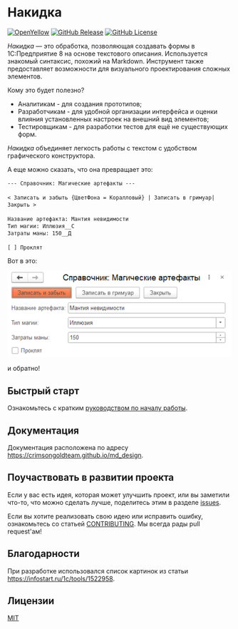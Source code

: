 # Накидка
[![OpenYellow](https://img.shields.io/endpoint?url=https://openyellow.org/data/badges/6/892746188.json)](https://openyellow.org/grid?data=top&repo=892746188)
[![GitHub Release](https://img.shields.io/github/v/release/crimsongoldteam/md_design)](https://github.com/crimsongoldteam/md_design/releases/latest)
[![GitHub License](https://img.shields.io/github/license/crimsongoldteam/md_design)](https://github.com/crimsongoldteam/md_design/blob/main/LICENSE.md)

*Накидка* — это обработка, позволяющая создавать формы в 1С:Предприятие 8 на основе текстового описания. Используется знакомый синтаксис, похожий на Markdown. Инструмент также предоставляет возможности для визуального проектирования сложных элементов. 

Кому это будет полезно?
- Аналитикам - для создания прототипов;
- Разработчикам - для удобной организации интерфейса и оценки влияния установленных настроек на внешний вид элементов;
- Тестировщикам - для разработки тестов для ещё не существующих форм.

*Накидка* объединяет легкость работы с текстом с удобством графического конструктора.


А еще можно сказать, что она превращает это:

```text
--- Справочник: Магические артефакты ---

< Записать и забыть {ЦветФона = Коралловый} | Записать в гримуар| Закрыть >

Название артефакта: Мантия невидимости
Тип магии: Иллюзия__С
Затраты маны: 150__Д

[ ] Проклят
```

Вот в это:

![Магические артефакты](./docs/_images/readme-example.png)

и обратно!

## Быстрый старт

Ознакомьтесь с кратким [руководством по началу работы](https://crimsongoldteam.github.io/md_design/#/БыстрыйСтарт).

## Документация
Документация расположена по адресу https://crimsongoldteam.github.io/md_design.

## Поучаствовать в развитии проекта
Если у вас есть идея, которая может улучшить проект, или вы заметили что-то, что можно сделать лучше, поделитесь этим в разделе [issues](https://github.com/crimsongoldteam/md_design/issues). 

Если вы хотите реализовать свою идею или исправить ошибку, ознакомьтесь со статьей [CONTRIBUTING](CONTRIBUTING.md). Мы всегда рады pull request'ам!

## Благодарности
При разработке использовался список картинок из статьи https://infostart.ru/1c/tools/1522958.

## Лицензии
[MIT](LICENSE.md)
